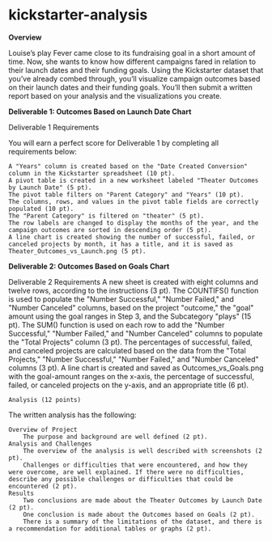 # kickstarter-analysis

**Overview**

Louise’s play Fever came close to its fundraising goal in a short amount of time. Now, she wants to know how different campaigns fared in relation to their launch dates and their funding goals. Using the Kickstarter dataset that you’ve already combed through, you’ll visualize campaign outcomes based on their launch dates and their funding goals. You’ll then submit a written report based on your analysis and the visualizations you create.


**Deliverable 1: Outcomes Based on Launch Date Chart**

Deliverable 1 Requirements

You will earn a perfect score for Deliverable 1 by completing all requirements below:

    A "Years" column is created based on the "Date Created Conversion" column in the Kickstarter spreadsheet (10 pt).
    A pivot table is created in a new worksheet labeled "Theater Outcomes by Launch Date" (5 pt).
    The pivot table filters on "Parent Category" and "Years" (10 pt).
    The columns, rows, and values in the pivot table fields are correctly populated (10 pt).
    The "Parent Category" is filtered on "theater" (5 pt).
    The row labels are changed to display the months of the year, and the campaign outcomes are sorted in descending order (5 pt).
    A line chart is created showing the number of successful, failed, or canceled projects by month, it has a title, and it is saved as Theater_Outcomes_vs_Launch.png (5 pt).




**Deliverable 2: Outcomes Based on Goals Chart**

Deliverable 2 Requirements
    A new sheet is created with eight columns and twelve rows, according to the instructions (3 pt).
    The COUNTIFS() function is used to populate the "Number Successful," "Number Failed," and "Number Canceled" columns, based on the project "outcome," the "goal" amount using the goal ranges in Step 3, and the Subcategory "plays" (15 pt).
    The SUM() function is used on each row to add the "Number Successful," "Number Failed," and "Number Canceled" columns to populate the "Total Projects" column (3 pt).
    The percentages of successful, failed, and canceled projects are calculated based on the data from the "Total Projects," "Number Successful," "Number Failed," and "Number Canceled" columns (3 pt).
    A line chart is created and saved as Outcomes_vs_Goals.png with the goal-amount ranges on the x-axis, the percentage of successful, failed, or canceled projects on the y-axis, and an appropriate title (6 pt).
    
    
    
    
    Analysis (12 points)

The written analysis has the following:

    Overview of Project
        The purpose and background are well defined (2 pt).
    Analysis and Challenges
        The overview of the analysis is well described with screenshots (2 pt).
        Challenges or difficulties that were encountered, and how they were overcome, are well explained. If there were no difficulties, describe any possible challenges or difficulties that could be encountered (2 pt).
    Results
        Two conclusions are made about the Theater Outcomes by Launch Date (2 pt).
        One conclusion is made about the Outcomes based on Goals (2 pt).
        There is a summary of the limitations of the dataset, and there is a recommendation for additional tables or graphs (2 pt).

